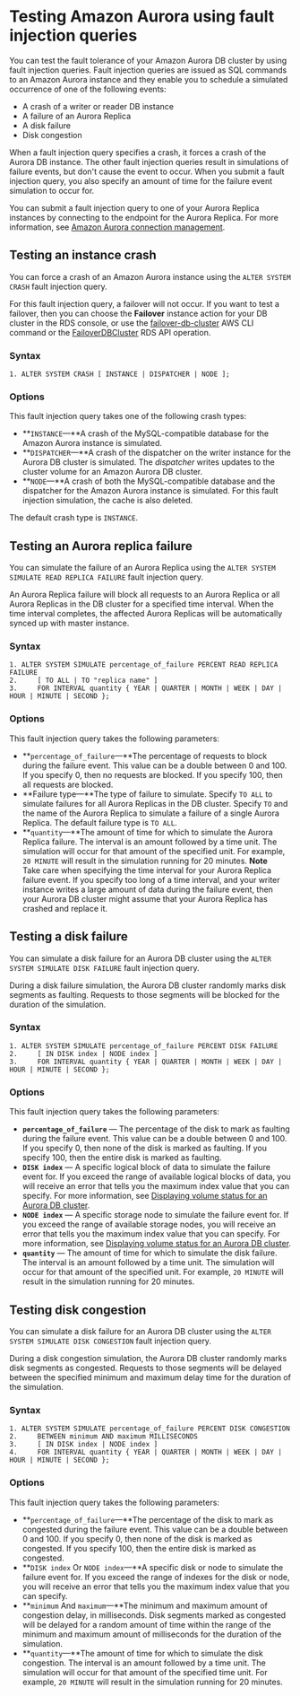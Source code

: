 # Testing Amazon Aurora using fault injection queries<a name="AuroraMySQL.Managing.FaultInjectionQueries"></a>

You can test the fault tolerance of your Amazon Aurora DB cluster by using fault injection queries\. Fault injection queries are issued as SQL commands to an Amazon Aurora instance and they enable you to schedule a simulated occurrence of one of the following events:
+ A crash of a writer or reader DB instance
+ A failure of an Aurora Replica
+ A disk failure
+ Disk congestion

When a fault injection query specifies a crash, it forces a crash of the Aurora DB instance\. The other fault injection queries result in simulations of failure events, but don't cause the event to occur\. When you submit a fault injection query, you also specify an amount of time for the failure event simulation to occur for\.

You can submit a fault injection query to one of your Aurora Replica instances by connecting to the endpoint for the Aurora Replica\. For more information, see [Amazon Aurora connection management](Aurora.Overview.Endpoints.md)\.

## Testing an instance crash<a name="AuroraMySQL.Managing.FaultInjectionQueries.Crash"></a>

You can force a crash of an Amazon Aurora instance using the `ALTER SYSTEM CRASH` fault injection query\.

For this fault injection query, a failover will not occur\. If you want to test a failover, then you can choose the **Failover** instance action for your DB cluster in the RDS console, or use the [failover\-db\-cluster](https://docs.aws.amazon.com/cli/latest/reference/rds/failover-db-cluster.html) AWS CLI command or the [FailoverDBCluster](https://docs.aws.amazon.com/AmazonRDS/latest/APIReference/API_FailoverDBCluster.html) RDS API operation\. 

### Syntax<a name="AuroraMySQL.Managing.FaultInjectionQueries.Crash-Syntax"></a>

```
1. ALTER SYSTEM CRASH [ INSTANCE | DISPATCHER | NODE ];
```

### Options<a name="AuroraMySQL.Managing.FaultInjectionQueries.Crash-Options"></a>

This fault injection query takes one of the following crash types:
+ **`INSTANCE`—**A crash of the MySQL\-compatible database for the Amazon Aurora instance is simulated\.
+ **`DISPATCHER`—**A crash of the dispatcher on the writer instance for the Aurora DB cluster is simulated\. The *dispatcher* writes updates to the cluster volume for an Amazon Aurora DB cluster\.
+ **`NODE`—**A crash of both the MySQL\-compatible database and the dispatcher for the Amazon Aurora instance is simulated\. For this fault injection simulation, the cache is also deleted\.

The default crash type is `INSTANCE`\.

## Testing an Aurora replica failure<a name="AuroraMySQL.Managing.FaultInjectionQueries.ReplicaFailure"></a>

You can simulate the failure of an Aurora Replica using the `ALTER SYSTEM SIMULATE READ REPLICA FAILURE` fault injection query\.

An Aurora Replica failure will block all requests to an Aurora Replica or all Aurora Replicas in the DB cluster for a specified time interval\. When the time interval completes, the affected Aurora Replicas will be automatically synced up with master instance\. 

### Syntax<a name="AuroraMySQL.Managing.FaultInjectionQueries.ReplicaFailure-Syntax"></a>

```
1. ALTER SYSTEM SIMULATE percentage_of_failure PERCENT READ REPLICA FAILURE
2.     [ TO ALL | TO "replica name" ]
3.     FOR INTERVAL quantity { YEAR | QUARTER | MONTH | WEEK | DAY | HOUR | MINUTE | SECOND };
```

### Options<a name="AuroraMySQL.Managing.FaultInjectionQueries.ReplicaFailure-Options"></a>

This fault injection query takes the following parameters:
+ **`percentage_of_failure`—**The percentage of requests to block during the failure event\. This value can be a double between 0 and 100\. If you specify 0, then no requests are blocked\. If you specify 100, then all requests are blocked\.
+ **Failure type—**The type of failure to simulate\. Specify `TO ALL` to simulate failures for all Aurora Replicas in the DB cluster\. Specify `TO` and the name of the Aurora Replica to simulate a failure of a single Aurora Replica\. The default failure type is `TO ALL`\.
+ **`quantity`—**The amount of time for which to simulate the Aurora Replica failure\. The interval is an amount followed by a time unit\. The simulation will occur for that amount of the specified unit\. For example, `20 MINUTE` will result in the simulation running for 20 minutes\.
**Note**  
Take care when specifying the time interval for your Aurora Replica failure event\. If you specify too long of a time interval, and your writer instance writes a large amount of data during the failure event, then your Aurora DB cluster might assume that your Aurora Replica has crashed and replace it\.

## Testing a disk failure<a name="AuroraMySQL.Managing.FaultInjectionQueries.DiskFailure"></a>

You can simulate a disk failure for an Aurora DB cluster using the `ALTER SYSTEM SIMULATE DISK FAILURE` fault injection query\.

During a disk failure simulation, the Aurora DB cluster randomly marks disk segments as faulting\. Requests to those segments will be blocked for the duration of the simulation\.

### Syntax<a name="AuroraMySQL.Managing.FaultInjectionQueries.DiskFailure-Syntax"></a>

```
1. ALTER SYSTEM SIMULATE percentage_of_failure PERCENT DISK FAILURE
2.     [ IN DISK index | NODE index ]
3.     FOR INTERVAL quantity { YEAR | QUARTER | MONTH | WEEK | DAY | HOUR | MINUTE | SECOND };
```

### Options<a name="AuroraMySQL.Managing.FaultInjectionQueries.DiskFailure-Options"></a>

This fault injection query takes the following parameters:
+ **`percentage_of_failure`** — The percentage of the disk to mark as faulting during the failure event\. This value can be a double between 0 and 100\. If you specify 0, then none of the disk is marked as faulting\. If you specify 100, then the entire disk is marked as faulting\.
+ **`DISK index`** — A specific logical block of data to simulate the failure event for\. If you exceed the range of available logical blocks of data, you will receive an error that tells you the maximum index value that you can specify\. For more information, see [Displaying volume status for an Aurora DB cluster](AuroraMySQL.Managing.VolumeStatus.md)\.
+ **`NODE index`** — A specific storage node to simulate the failure event for\. If you exceed the range of available storage nodes, you will receive an error that tells you the maximum index value that you can specify\. For more information, see [Displaying volume status for an Aurora DB cluster](AuroraMySQL.Managing.VolumeStatus.md)\.
+ **`quantity`** — The amount of time for which to simulate the disk failure\. The interval is an amount followed by a time unit\. The simulation will occur for that amount of the specified unit\. For example, `20 MINUTE` will result in the simulation running for 20 minutes\.

## Testing disk congestion<a name="AuroraMySQL.Managing.FaultInjectionQueries.DiskCongestion"></a>

You can simulate a disk failure for an Aurora DB cluster using the `ALTER SYSTEM SIMULATE DISK CONGESTION` fault injection query\.

During a disk congestion simulation, the Aurora DB cluster randomly marks disk segments as congested\. Requests to those segments will be delayed between the specified minimum and maximum delay time for the duration of the simulation\.

### Syntax<a name="AuroraMySQL.Managing.FaultInjectionQueries.DiskCongestion-Syntax"></a>

```
1. ALTER SYSTEM SIMULATE percentage_of_failure PERCENT DISK CONGESTION
2.     BETWEEN minimum AND maximum MILLISECONDS
3.     [ IN DISK index | NODE index ]
4.     FOR INTERVAL quantity { YEAR | QUARTER | MONTH | WEEK | DAY | HOUR | MINUTE | SECOND };
```

### Options<a name="AuroraMySQL.Managing.FaultInjectionQueries.DiskCongestion-Options"></a>

This fault injection query takes the following parameters:
+ **`percentage_of_failure`—**The percentage of the disk to mark as congested during the failure event\. This value can be a double between 0 and 100\. If you specify 0, then none of the disk is marked as congested\. If you specify 100, then the entire disk is marked as congested\.
+ **`DISK index` Or `NODE index`—**A specific disk or node to simulate the failure event for\. If you exceed the range of indexes for the disk or node, you will receive an error that tells you the maximum index value that you can specify\.
+ **`minimum` And `maximum`—**The minimum and maximum amount of congestion delay, in milliseconds\. Disk segments marked as congested will be delayed for a random amount of time within the range of the minimum and maximum amount of milliseconds for the duration of the simulation\.
+ **`quantity`—**The amount of time for which to simulate the disk congestion\. The interval is an amount followed by a time unit\. The simulation will occur for that amount of the specified time unit\. For example, `20 MINUTE` will result in the simulation running for 20 minutes\.